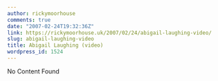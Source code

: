 ```yaml
---
author: rickymoorhouse
comments: true
date: "2007-02-24T19:32:36Z"
link: https://rickymoorhouse.uk/2007/02/24/abigail-laughing-video/
slug: abigail-laughing-video
title: Abigail Laughing (video)
wordpress_id: 1524
---
```


No Content Found
